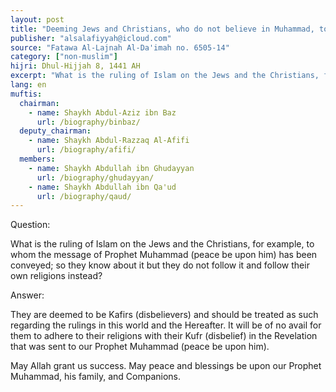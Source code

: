 ```yaml
---
layout: post
title: "Deeming Jews and Christians, who do not believe in Muhammad, to be disbelievers"
publisher: "alsalafiyyah@icloud.com"
source: "Fatawa Al-Lajnah Al-Da'imah no. 6505-14"
category: ["non-muslim"]
hijri: Dhul-Hijjah 8, 1441 AH
excerpt: "What is the ruling of Islam on the Jews and the Christians, for example, to whom the message of Prophet Muhammad (peace be upon him) has been conveyed."
lang: en
muftis:
  chairman: 
    - name: Shaykh Abdul-Aziz ibn Baz
      url: /biography/binbaz/
  deputy_chairman:
    - name: Shaykh Abdul-Razzaq Al-Afifi
      url: /biography/afifi/
  members: 
    - name: Shaykh Abdullah ibn Ghudayyan
      url: /biography/ghudayyan/
    - name: Shaykh Abdullah ibn Qa'ud
      url: /biography/qaud/
---
```


Question: 

What is the ruling of Islam on the Jews and the Christians, for example, to whom the message of Prophet Muhammad (peace be upon him) has been conveyed; so they know about it but they do not follow it and follow their own religions instead?

Answer:

They are deemed to be Kafirs (disbelievers) and should be treated as such regarding the rulings in this world and the Hereafter. It will be of no avail for them to adhere to their religions with their Kufr (disbelief) in the Revelation that was sent to our Prophet Muhammad (peace be upon him).

May Allah grant us success. May peace and blessings be upon our Prophet Muhammad, his family, and Companions.

